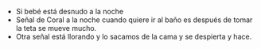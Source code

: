 - Si bebé está desnudo a la noche
- Señal de Coral a la noche cuando quiere ir al baño es después de tomar la teta se mueve mucho.
- Otra señal está llorando y lo sacamos de la cama y se despierta y hace.
